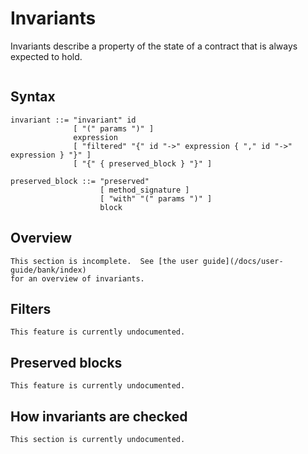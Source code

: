 Invariants
==========

Invariants describe a property of the state of a contract that is always
expected to hold.

```{contents}
```


Syntax
------

```
invariant ::= "invariant" id
              [ "(" params ")" ]
              expression
              [ "filtered" "{" id "->" expression { "," id "->" expression } "}" ]
              [ "{" { preserved_block } "}" ]

preserved_block ::= "preserved"
                    [ method_signature ]
                    [ "with" "(" params ")" ]
                    block

```

Overview
--------

```{todo}
This section is incomplete.  See [the user guide](/docs/user-guide/bank/index)
for an overview of invariants.
```

Filters
-------

```{todo}
This feature is currently undocumented.
```

Preserved blocks
----------------

```{todo}
This feature is currently undocumented.
```

How invariants are checked
--------------------------

```{todo}
This section is currently undocumented.
```

